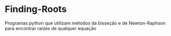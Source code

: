 # Finding-Roots
Programas python que utilizam métodos da bisseção e de Newton-Raphson para encontrar raízes de qualquer equação
